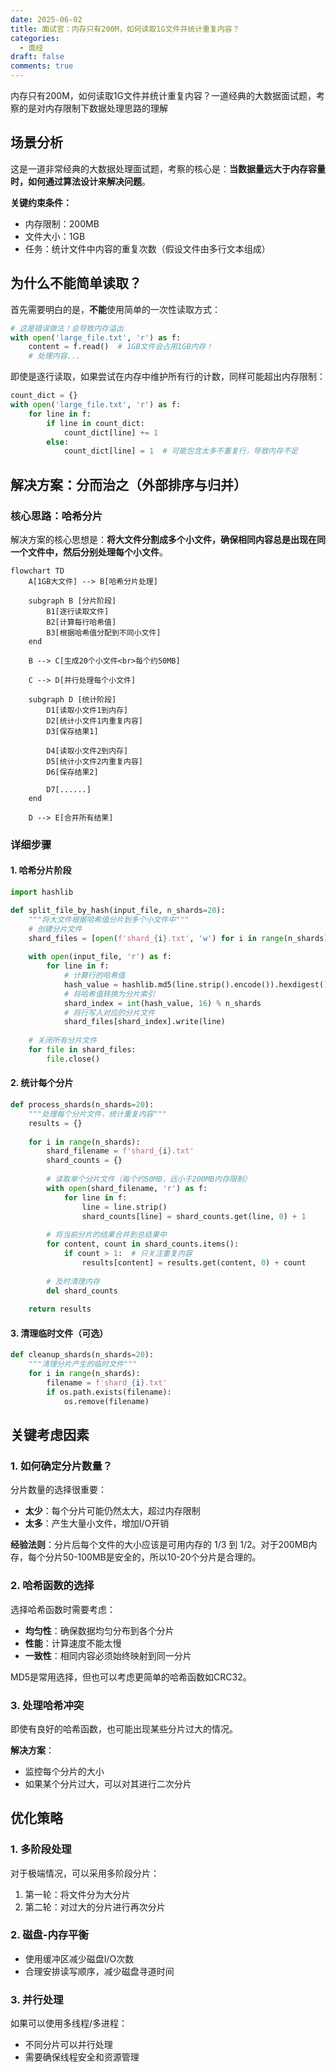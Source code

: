 ```yaml
---
date: 2025-06-02
title: 面试官：内存只有200M，如何读取1G文件并统计重复内容？
categories:
  - 面经
draft: false
comments: true
---
```

内存只有200M，如何读取1G文件并统计重复内容？一道经典的大数据面试题，考察的是对内存限制下数据处理思路的理解
<!-- more -->

## 场景分析

这是一道非常经典的大数据处理面试题，考察的核心是：**当数据量远大于内存容量时，如何通过算法设计来解决问题**。

**关键约束条件：**

- 内存限制：200MB
- 文件大小：1GB
- 任务：统计文件中内容的重复次数（假设文件由多行文本组成）

## 为什么不能简单读取？

首先需要明白的是，**不能**使用简单的一次性读取方式：

```python
# 这是错误做法！会导致内存溢出
with open('large_file.txt', 'r') as f:
    content = f.read()  # 1GB文件会占用1GB内存！
    # 处理内容...
```

即使是逐行读取，如果尝试在内存中维护所有行的计数，同样可能超出内存限制：

```python
count_dict = {}
with open('large_file.txt', 'r') as f:
    for line in f:
        if line in count_dict:
            count_dict[line] += 1
        else:
            count_dict[line] = 1  # 可能包含太多不重复行，导致内存不足
```

## 解决方案：分而治之（外部排序与归并）

### 核心思路：哈希分片

解决方案的核心思想是：**将大文件分割成多个小文件，确保相同内容总是出现在同一个文件中，然后分别处理每个小文件**。

```mermaid
flowchart TD
    A[1GB大文件] --> B[哈希分片处理]
    
    subgraph B [分片阶段]
        B1[逐行读取文件]
        B2[计算每行哈希值]
        B3[根据哈希值分配到不同小文件]
    end

    B --> C[生成20个小文件<br>每个约50MB]

    C --> D[并行处理每个小文件]
    
    subgraph D [统计阶段]
        D1[读取小文件1到内存]
        D2[统计小文件1内重复内容]
        D3[保存结果1]
        
        D4[读取小文件2到内存]
        D5[统计小文件2内重复内容]
        D6[保存结果2]
        
        D7[......]
    end

    D --> E[合并所有结果]
```

### 详细步骤

#### 1. 哈希分片阶段

```python
import hashlib

def split_file_by_hash(input_file, n_shards=20):
    """将大文件根据哈希值分片到多个小文件中"""
    # 创建分片文件
    shard_files = [open(f'shard_{i}.txt', 'w') for i in range(n_shards)]
    
    with open(input_file, 'r') as f:
        for line in f:
            # 计算行的哈希值
            hash_value = hashlib.md5(line.strip().encode()).hexdigest()
            # 将哈希值转换为分片索引
            shard_index = int(hash_value, 16) % n_shards
            # 将行写入对应的分片文件
            shard_files[shard_index].write(line)
    
    # 关闭所有分片文件
    for file in shard_files:
        file.close()
```

#### 2. 统计每个分片

```python
def process_shards(n_shards=20):
    """处理每个分片文件，统计重复内容"""
    results = {}
    
    for i in range(n_shards):
        shard_filename = f'shard_{i}.txt'
        shard_counts = {}
        
        # 读取单个分片文件（每个约50MB，远小于200MB内存限制）
        with open(shard_filename, 'r') as f:
            for line in f:
                line = line.strip()
                shard_counts[line] = shard_counts.get(line, 0) + 1
        
        # 将当前分片的结果合并到总结果中
        for content, count in shard_counts.items():
            if count > 1:  # 只关注重复内容
                results[content] = results.get(content, 0) + count
        
        # 及时清理内存
        del shard_counts
    
    return results
```

#### 3. 清理临时文件（可选）

```python
def cleanup_shards(n_shards=20):
    """清理分片产生的临时文件"""
    for i in range(n_shards):
        filename = f'shard_{i}.txt'
        if os.path.exists(filename):
            os.remove(filename)
```

## 关键考虑因素

### 1. 如何确定分片数量？

分片数量的选择很重要：

- **太少**：每个分片可能仍然太大，超过内存限制
- **太多**：产生大量小文件，增加I/O开销

**经验法则**：分片后每个文件的大小应该是可用内存的 1/3 到 1/2。对于200MB内存，每个分片50-100MB是安全的，所以10-20个分片是合理的。

### 2. 哈希函数的选择

选择哈希函数时需要考虑：

- **均匀性**：确保数据均匀分布到各个分片
- **性能**：计算速度不能太慢
- **一致性**：相同内容必须始终映射到同一分片

MD5是常用选择，但也可以考虑更简单的哈希函数如CRC32。

### 3. 处理哈希冲突

即使有良好的哈希函数，也可能出现某些分片过大的情况。

**解决方案**：

- 监控每个分片的大小
- 如果某个分片过大，可以对其进行二次分片

## 优化策略

### 1. 多阶段处理

对于极端情况，可以采用多阶段分片：

1. 第一轮：将文件分为大分片
2. 第二轮：对过大的分片进行再次分片

### 2. 磁盘-内存平衡

- 使用缓冲区减少磁盘I/O次数
- 合理安排读写顺序，减少磁盘寻道时间

### 3. 并行处理

如果可以使用多线程/多进程：

- 不同分片可以并行处理
- 需要确保线程安全和资源管理